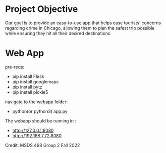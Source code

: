 # Project Objective

Our goal is to provide an easy-to-use app that helps ease tourists’ concerns regarding crime in Chicago, allowing them to plan the safest trip possible while ensuring they hit all their desired destinations.

# Web App
pre-reqs:
- pip install Flask
- pip install googlemaps
- pip install pytz
- pip install pickle5

navigate to the webapp folder: 
- python(or python3) app.py

The webapp should be running in : 
- http://127.0.0.1:8080
- http://192.168.7.72:8080


Credit: MSDS 498 Group 2 Fall 2022
